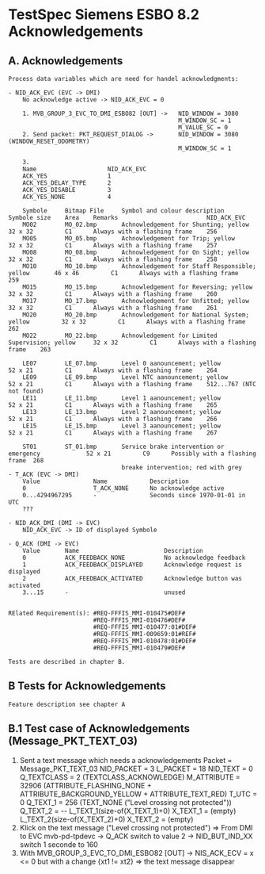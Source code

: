 # TestSpec Siemens ESBO 8.2 Acknowledgements 

## A. Acknowledgements 
	
	Process data variables which are need for handel acknowledgments:
	
	- NID_ACK_EVC (EVC -> DMI)
		No acknowledge active -> NID_ACK_EVC = 0
		
		1. MVB_GROUP_3_EVC_TO_DMI_ESBO82 [OUT] ->	NID_WINDOW = 3080
													M_WINDOW_SC = 1
													M_VALUE_SC = 0
		2. Send packet: PKT_REQUEST_DIALOG ->		NID_WINDOW = 3080 (WINDOW_RESET_ODOMETRY)
													M_WINDOW_SC = 1
		 
		3. 
		Name					NID_ACK_EVC
		ACK_YES					1
		ACK_YES_DELAY_TYPE		2
		ACK_YES_DISABLE			3
		ACK_YES_NONE			4
	
		Symbole		Bitmap File		Symbol and colour description						Symbole size	Area	Remarks							NID_ACK_EVC
		MO02 		MO_02.bmp		Achnowledgement for Shunting; yellow				32 x 32 		C1		Always with a flashing frame	256
		MO05 		MO_05.bmp		Achnowledgement for Trip; yellow					32 x 32 		C1		Always with a flashing frame	257
		MO08 		MO_08.bmp		Achnowledgement for On Sight; yellow				32 x 32 		C1		Always with a flashing frame	258
		MO10 		MO_10.bmp		Achnowledgement for Staff Responsible; yellow		46 x 46 		C1		Always with a flashing frame	259
		MO15 		MO_15.bmp		Achnowledgement for Reversing; yellow				32 x 32 		C1		Always with a flashing frame	260
		MO17 		MO_17.bmp		Achnowledgement for Unfitted; yellow				32 x 32 		C1		Always with a flashing frame	261
		MO20 		MO_20.bmp		Achnowledgement for National System; yellow			32 x 32 		C1		Always with a flashing frame	262
		MO22 		MO_22.bmp		Achnowledgement for Limited Supervision; yellow		32 x 32 		C1		Always with a flashing frame	263
		
		LE07 		LE_07.bmp		Level 0 aanouncement; yellow						52 x 21 		C1		Always with a flashing frame	264
		LE09 		LE_09.bmp		Level NTC aanouncement; yellow						52 x 21 		C1		Always with a flashing frame	512...767 (NTC not found)
		LE11 		LE_11.bmp		Level 1 aanouncement; yellow						52 x 21 		C1		Always with a flashing frame	265
		LE13 		LE_13.bmp		Level 2 aanouncement; yellow						52 x 21 		C1		Always with a flashing frame	266
		LE15 		LE_15.bmp		Level 3 aanouncement; yellow						52 x 21 		C1		Always with a flashing frame	267
		
		ST01 		ST_01.bmp		Service brake intervention or emergency 			52 x 21 		C9		Possibly with a flashing frame	268
									breake intervention; red with grey
	- T_ACK (EVC -> DMI)
		Value 				Name			Description
		0					T_ACK_NONE		No acknowledge active
		0...4294967295		-				Seconds since 1970-01-01 in UTC
		???
	
	- NID_ACK_DMI (DMI -> EVC)
		NID_ACK_EVC -> ID of displayed Symbole  
	
	- Q_ACK (DMI -> EVC)  
		Value		Name						Description
		0			ACK_FEEDBACK_NONE			No acknowledge feedback
		1			ACK_FEEDBACK_DISPLAYED		Acknowledge request is displayed
		2			ACK_FEEDBACK_ACTIVATED		Acknowledge button was activated
		3...15		-							unused
	
								
	RElated Requirement(s):	#REQ-FFFIS_MMI-010475#DEF#
							#REQ-FFFIS_MMI-010476#DEF#
							#REQ-FFFIS_MMI-010477:01#DEF#
							#REQ-FFFIS_MMI-009659:01#REF#
							#REQ-FFFIS_MMI-010478:01#DEF#
							#REQ-FFFIS_MMI-010479#DEF#
									
	Tests are described in chapter B.

## B Tests for Acknowledgements 
	
	Feature description see chapter A
	
## B.1 Test case of Acknowledgements (Message_PKT_TEXT_03)
 1. Sent a text message which needs a acknowledgements 
	Packet = Message_PKT_TEXT_03
	NID_PACKET = 3
	L_PACKET = 18
	NID_TEXT = 0
	Q_TEXTCLASS = 2 (TEXTCLASS_ACKNOWLEDGE)
	M_ATTRIBUTE = 32906 (ATTRIBUTE_FLASHING_NONE + ATTRIBUTE_BACKGROUND_YELLOW + ATTRIBUTE_TEXT_RED)
	T_UTC = 0
	Q_TEXT_1 = 256 (TEXT_NONE ("Level crossing not protected"))
	Q_TEXT_2 = --
	L_TEXT_1(size-of(X_TEXT_1)+0)
	X_TEXT_1 = (empty)
	L_TEXT_2(size-of(X_TEXT_2)+0)
	X_TEXT_2 = (empty)
 2. Klick on the text message ("Level crossing not protected") => From DMI to EVC mvb-pd-tpdevc -> Q_ACK switch to value 2
																								-> NID_BUT_IND_XX switch 1 seconde to 160 
 3. With MVB_GROUP_3_EVC_TO_DMI_ESBO82 [OUT] -> NIS_ACK_ECV  = x <= 0 but with a change {xt1 != xt2} => the text message disappear
